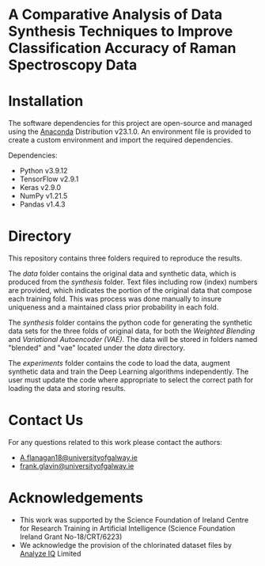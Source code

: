 # A Comparative Analysis of Data Synthesis Techniques to Improve Classification Accuracy of Raman Spectroscopy Data

# Installation

The software dependencies for this project are open-source and managed using the [Anaconda](https://www.anaconda.com/download) Distribution v23.1.0.
An environment file is provided to create a custom environment and import the required dependencies.

Dependencies:
* Python v3.9.12
* TensorFlow v2.9.1
* Keras v2.9.0
* NumPy v1.21.5
* Pandas v1.4.3

# Directory

This repository contains three folders required to reproduce the results.

The *data* folder contains the original data and synthetic data, which is produced from the *synthesis* folder. Text files including row (index) numbers are provided, which indicates the portion of the original data that compose each training fold. This was process was done manually to insure uniqueness and a maintained class prior probability in each fold.

The *synthesis* folder contains the python code for generating the synthetic data sets for the three folds of original data, for both the *Weighted Blending* and *Variational Autoencoder (VAE)*. The data will be stored in folders named "blended" and "vae" located under the *data* directory.

The *experiments* folder contains the code to load the data, augment synthetic data and train the Deep Learning algorithms independently. The user must update the code where appropriate to select the correct path for loading the data and storing results.


# Contact Us
For any questions related to this work please contact the authors:
* A.flanagan18@universityofgalway.ie
* frank.glavin@universityofgalway.ie

# Acknowledgements
* This work was supported by the Science Foundation of Ireland Centre for Research Training in Artificial Intelligence (Science Foundation Ireland Grant No-18/CRT/6223)
* We acknowledge the provision of the chlorinated dataset files by [Analyze IQ](https://www.analyzeiq.com/) Limited
